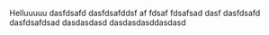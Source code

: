 Helluuuuu
dasfdsafd
dasfdsafddsf
af
fdsaf
fdsafsad
dasf
dasfdsafd
dasfdsafdsad
dasdasdasd
dasdasdasddasdasd
